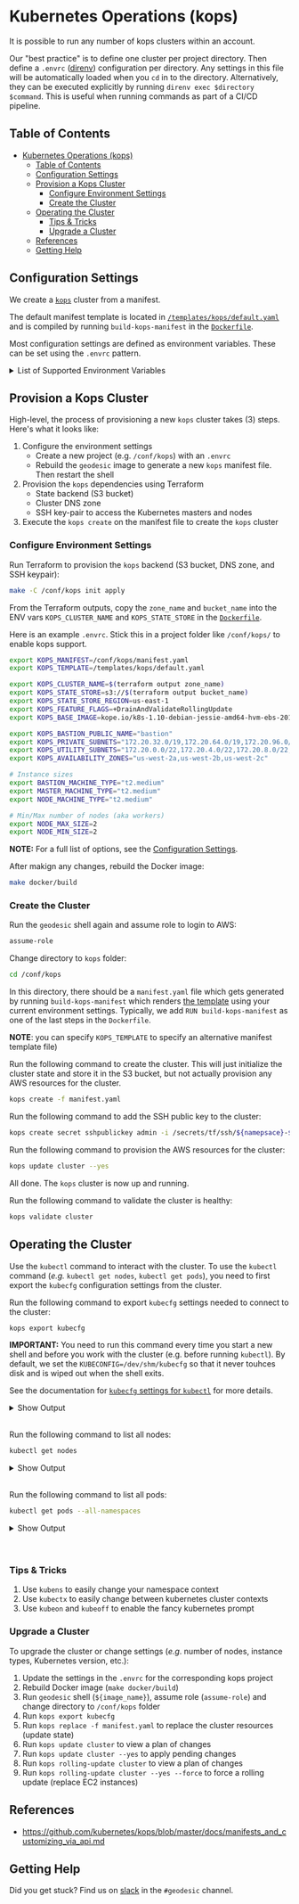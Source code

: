 # Kubernetes Operations (kops)

It is possible to run any number of kops clusters within an account.

Our "best practice" is to define one cluster per project directory. Then define a `.envrc` ([direnv](https://direnv.net/)) configuration per directory.
Any settings in this file will be automatically loaded when you `cd` in to the directory. Alternatively, they can be executed explicitly by running `direnv exec $directory $command`. This is useful when running commands as part of a CI/CD pipeline.

## Table of Contents

- [Kubernetes Operations (kops)](#kubernetes-operations-kops)
  - [Table of Contents](#table-of-contents)
  - [Configuration Settings](#configuration-settings)
  - [Provision a Kops Cluster](#provision-a-kops-cluster)
    - [Configure Environment Settings](#configure-environment-settings)
    - [Create the Cluster](#create-the-cluster)
  - [Operating the Cluster](#operating-the-cluster)
    - [Tips & Tricks](#tips--tricks)
    - [Upgrade a Cluster](#upgrade-a-cluster)
  - [References](#references)
  - [Getting Help](#getting-help)


## Configuration Settings

We create a [`kops`](https://github.com/kubernetes/kops) cluster from a manifest.

The default manifest template is located in [`/templates/kops/default.yaml`](https://github.com/cloudposse/geodesic/blob/master/rootfs/templates/kops/default.yaml)
and is compiled by running `build-kops-manifest` in the [`Dockerfile`](Dockerfile).

Most configuration settings are defined as environment variables. These can be set using the `.envrc` pattern.

<details>
<summary>List of Supported Environment Variables</summary>

| Environment Variable                               | Description of the setting                                                                    |
| -------------------------------------------------- | --------------------------------------------------------------------------------------------- |
| BASTION_MACHINE_TYPE                               | AWS EC2 instance type of bastion host                                                         |
| KOPS_ADMISSION_CONTROL_ENABLED                     | Toggle if adminission controller should be enabled                                            |
| KOPS_API_LOAD_BALANCER_IDLE_TIMEOUT_SECONDS        | AWS ELB idle connection timeout for the API load balancer                                     |
| KOPS_AUTHORIZATION_RBAC_ENABLED                    | Toggle Kubernetes RBAC support                                                                |
| KOPS_AVAILABILITY_ZONES                            | AWS Availability Zones (AZs) to use. Must all reside in the same region. Use an _odd_ number. |
| KOPS_AWS_IAM_AUTHENTICATOR_ENABLED                 | Toggle IAM Authenticator support                                                              |
| KOPS_BASE_IMAGE                                    | AWS AMI base image for all EC2 instances                                                      |
| KOPS_BASTION_PUBLIC_NAME                           | Hostname that will be used for the bastion instance                                           |
| KOPS_CLOUDWATCH_DETAILED_MONITORING                | Toggle detailed CloudWatch monitoring (increases operating costs)                             |
| KOPS_CLUSTER_AUTOSCALER_ENABLED                    | Toggle the Kubernetes node autoscaler capability                                              |
| KOPS_CLUSTER_NAME                                  | Cluster base hostname (E.g. `${aws_region}.${image_name}`)                                    |
| KOPS_DNS_ZONE                                      | Authoritative DNS Zone that will be populated automatic with hostnames                        |
| KOPS_FEATURE_FLAGS                                 | Enable experimental features that not available by default                                    |
| KOPS_KUBE_API_SERVER_AUTHORIZATION_MODE            | Ordered list of plug-ins to do authorization on secure port                                   |
| KOPS_KUBE_API_SERVER_AUTHORIZATION_RBAC_SUPER_USER | Username of the Kubernetes Super User                                                         |
| KOPS_MANIFEST                                      |                                                                                               |
| KOPS_NETWORK_CIDR                                  | The network used by kubernetes for `Pods` and `Services` in the cluster                       |
| KOPS_NON_MASQUERADE_CIDR                           | A list of strings in CIDR notation that specify the non-masquerade ranges.                    |
| KOPS_PRIVATE_SUBNETS                               | Subnet CIDRs for all EC2 instances                                                            |
| KOPS_STATE_STORE                                   | S3 Bucket that will be used to store the cluster state (E.g. `${aws_region}.${image_name}`)   |
| KOPS_TEMPLATE                                      | Kops manifest go-template (gomplate) that descri                                                                                              |
| KOPS_UTILITY_SUBNETS                               | Subnet CIDRs for the publically facing services (e.g. ingress ELBs)                           |
| KUBERNETES_VERSION                                 | Version of Kubernetes to deploy. Must be compatible with the `kops` release.                  |
| NODE_MACHINE_TYPE                                  | AWS EC2 instance type for the _default_ node pool                                             |
| NODE_MAX_SIZE                                      | Maximum number of EC2 instances in the _default_ node pool                                    |
| NODE_MIN_SIZE                                      | Minimum number of EC2 instances in the _default_ node pool                                    |

**IMPORTANT:**

1. `KOPS_NETWORK_CIDR` and `KOPS_NON_MASQUERADE_CIDR` **MUST NOT** overlap
2. `KOPS_KUBE_API_SERVER_AUTHORIZATION_MODE` is a comma-separated list (e.g.`AlwaysAllow`,`AlwaysDeny`,`ABAC`,`Webhook`,`RBAC`,`Node`)
3. `KOPS_BASE_IMAGE` refers to one of the official AWS AMI's provided by `kops`. For more details, refer to the [official documentation](https://github.com/kubernetes/kops/blob/master/docs/images.md). Additionally, the [latest stable images](https://github.com/kubernetes/kops/blob/master/channels/stable) are published on their GitHub
4. `KOPS_FEATURE_FLAGS` are [published on their GitHub](https://github.com/kubernetes/kops/blob/master/docs/experimental.md)

</details>

## Provision a Kops Cluster

High-level, the process of provisioning a new `kops` cluster takes (3) steps. Here's what it looks like:

1. Configure the environment settings
   - Create a new project (e.g. `/conf/kops`) with an `.envrc`
   - Rebuild the `geodesic` image to generate a new `kops` manifest file. Then restart the shell
2. Provision the `kops` dependencies using Terraform
   - State backend (S3 bucket)
   - Cluster DNS zone
   - SSH key-pair to access the Kubernetes masters and nodes
3. Execute the `kops create` on the manifest file to create the `kops` cluster


### Configure Environment Settings

Run Terraform to provision the `kops` backend (S3 bucket, DNS zone, and SSH keypair):

```bash
make -C /conf/kops init apply
```

From the Terraform outputs, copy the `zone_name` and `bucket_name` into the ENV vars `KOPS_CLUSTER_NAME` and `KOPS_STATE_STORE` in the [`Dockerfile`](Dockerfile).

Here is an example `.envrc`. Stick this in a project folder like `/conf/kops/` to enable kops support. 

```bash
export KOPS_MANIFEST=/conf/kops/manifest.yaml
export KOPS_TEMPLATE=/templates/kops/default.yaml

export KOPS_CLUSTER_NAME=$(terraform output zone_name)
export KOPS_STATE_STORE=s3://$(terraform output bucket_name)
export KOPS_STATE_STORE_REGION=us-east-1
export KOPS_FEATURE_FLAGS=+DrainAndValidateRollingUpdate
export KOPS_BASE_IMAGE=kope.io/k8s-1.10-debian-jessie-amd64-hvm-ebs-2018-08-17

export KOPS_BASTION_PUBLIC_NAME="bastion"
export KOPS_PRIVATE_SUBNETS="172.20.32.0/19,172.20.64.0/19,172.20.96.0/19,172.20.128.0/19"
export KOPS_UTILITY_SUBNETS="172.20.0.0/22,172.20.4.0/22,172.20.8.0/22,172.20.12.0/22"
export KOPS_AVAILABILITY_ZONES="us-west-2a,us-west-2b,us-west-2c"

# Instance sizes
export BASTION_MACHINE_TYPE="t2.medium"
export MASTER_MACHINE_TYPE="t2.medium"
export NODE_MACHINE_TYPE="t2.medium"

# Min/Max number of nodes (aka workers)
export NODE_MAX_SIZE=2
export NODE_MIN_SIZE=2
```

**NOTE:** For a full list of options, see the [Configuration Settings](#configuration-settings).

After makign any changes, rebuild the Docker image:

```bash
make docker/build
```

### Create the Cluster

Run the `geodesic` shell again and assume role to login to AWS:

```bash
assume-role
```

Change directory to `kops` folder:

```bash
cd /conf/kops
```

In this directory, there should be a `manifest.yaml` file which gets generated by running `build-kops-manifest` which renders [the template](https://github.com/cloudposse/geodesic/blob/master/rootfs/templates/kops/default.yaml) using your current environment settings. Typically, we add `RUN build-kops-manifest` as one of the last steps in the `Dockerfile`.

__NOTE__: you can specify `KOPS_TEMPLATE` to specify an alternative manifest template file)

Run the following command to create the cluster. This will just initialize the cluster state and store it in the S3 bucket, but not actually provision any AWS resources for the cluster.

```bash
kops create -f manifest.yaml
```

Run the following command to add the SSH public key to the cluster:

```bash
kops create secret sshpublickey admin -i /secrets/tf/ssh/${namepsace}-${stage}-kops-${aws_region}.pub --name $KOPS_CLUSTER_NAME
```

Run the following command to provision the AWS resources for the cluster:

```bash
kops update cluster --yes
```

All done. The `kops` cluster is now up and running.

Run the following command to validate the cluster is healthy:

```bash
kops validate cluster
```

## Operating the Cluster

Use the `kubectl` command to interact with the cluster. To use the `kubectl` command (_e.g._ `kubectl get nodes`, `kubectl get pods`), you need to first export the `kubecfg` configuration settings from the cluster.

Run the following command to export `kubecfg` settings needed to connect to the cluster:

```bash
kops export kubecfg
```

**IMPORTANT:** You need to run this command every time you start a new shell and before you work with the cluster (e.g. before running `kubectl`). By default, we set the `KUBECONFIG=/dev/shm/kubecfg` so that it never touhces disk and is wiped out when the shell exits.

See the documentation for [`kubecfg` settings for `kubectl`](https://github.com/kubernetes/kops/blob/master/docs/kubectl.md) for more details.

<details><summary>Show Output</summary>

Below is an example of what it should _roughly_ look like (IPs and Availability Zones may differ).

```
✓   (${namepsace}-${stage}-admin) kops ⨠  kops validate cluster
Validating cluster ${aws_region}.${image_name}

INSTANCE GROUPS
NAME			ROLE	MACHINETYPE	MIN	MAX	SUBNETS
bastions		Bastion	t2.medium	1	1	utility-${aws_region}a,utility-${aws_region}d,utility-${aws_region}c
master-${aws_region}a	Master	t2.medium	1	1	${aws_region}a
master-${aws_region}c	Master	t2.medium	1	1	${aws_region}c
master-${aws_region}d	Master	t2.medium	1	1	${aws_region}d
nodes			Node	t2.medium	2	2	${aws_region}a,${aws_region}d,${aws_region}c

NODE STATUS
NAME							ROLE	READY
ip-172-20-108-58.${aws_region}.compute.internal	node	True
ip-172-20-125-166.${aws_region}.compute.internal	master	True
ip-172-20-62-206.${aws_region}.compute.internal	master	True
ip-172-20-74-158.${aws_region}.compute.internal	master	True
ip-172-20-88-143.${aws_region}.compute.internal	node	True

Your cluster ${aws_region}.${image_name} is ready
```

</details>
<br>

Run the following command to list all nodes:

```bash
kubectl get nodes
```

<details><summary>Show Output</summary>

Below is an example of what it should _roughly_ look like (IPs and Availability Zones may differ).

```
✓   (${namepsace}-${stage}-admin) kops ⨠  kubectl get nodes
NAME                                                STATUS   ROLES    AGE   VERSION
ip-172-20-108-58.${aws_region}.compute.internal    Ready    node     15m   v1.10.8
ip-172-20-125-166.${aws_region}.compute.internal   Ready    master   17m   v1.10.8
ip-172-20-62-206.${aws_region}.compute.internal    Ready    master   18m   v1.10.8
ip-172-20-74-158.${aws_region}.compute.internal    Ready    master   17m   v1.10.8
ip-172-20-88-143.${aws_region}.compute.internal    Ready    node     16m   v1.10.8
```

</details>
<br>

Run the following command to list all pods:

```bash
kubectl get pods --all-namespaces
```

<details><summary>Show Output</summary>

Below is an example of what it should _roughly_ look like (IPs and Availability Zones may differ).

```
✓   (${namepsace}-${stage}-admin) backing-services ⨠  kubectl get pods --all-namespaces
NAMESPACE     NAME                                                                        READY   STATUS    RESTARTS   AGE
kube-system   calico-kube-controllers-69c6bdf999-7sfdg                                    1/1     Running   0          1h
kube-system   calico-node-4qlj2                                                           2/2     Running   0          1h
kube-system   calico-node-668x9                                                           2/2     Running   0          1h
kube-system   calico-node-jddc9                                                           2/2     Running   0          1h
kube-system   calico-node-pszd8                                                           2/2     Running   0          1h
kube-system   calico-node-rqfbk                                                           2/2     Running   0          1h
kube-system   dns-controller-75b75f6f5d-tdg9s                                             1/1     Running   0          1h
kube-system   etcd-server-events-ip-172-20-125-166.${aws_region}.compute.internal        1/1     Running   0          1h
kube-system   etcd-server-events-ip-172-20-62-206.${aws_region}.compute.internal         1/1     Running   2          1h
kube-system   etcd-server-events-ip-172-20-74-158.${aws_region}.compute.internal         1/1     Running   0          1h
kube-system   etcd-server-ip-172-20-125-166.${aws_region}.compute.internal               1/1     Running   0          1h
kube-system   etcd-server-ip-172-20-62-206.${aws_region}.compute.internal                1/1     Running   2          1h
kube-system   etcd-server-ip-172-20-74-158.${aws_region}.compute.internal                1/1     Running   0          1h
kube-system   kube-apiserver-ip-172-20-125-166.${aws_region}.compute.internal            1/1     Running   0          1h
kube-system   kube-apiserver-ip-172-20-62-206.${aws_region}.compute.internal             1/1     Running   3          1h
kube-system   kube-apiserver-ip-172-20-74-158.${aws_region}.compute.internal             1/1     Running   0          1h
kube-system   kube-controller-manager-ip-172-20-125-166.${aws_region}.compute.internal   1/1     Running   0          1h
kube-system   kube-controller-manager-ip-172-20-62-206.${aws_region}.compute.internal    1/1     Running   0          1h
kube-system   kube-controller-manager-ip-172-20-74-158.${aws_region}.compute.internal    1/1     Running   0          1h
kube-system   kube-dns-5fbcb4d67b-kp2pp                                                   3/3     Running   0          1h
kube-system   kube-dns-5fbcb4d67b-wg6gv                                                   3/3     Running   0          1h
kube-system   kube-dns-autoscaler-6874c546dd-tvbhq                                        1/1     Running   0          1h
kube-system   kube-proxy-ip-172-20-108-58.${aws_region}.compute.internal                 1/1     Running   0          1h
kube-system   kube-proxy-ip-172-20-125-166.${aws_region}.compute.internal                1/1     Running   0          1h
kube-system   kube-proxy-ip-172-20-62-206.${aws_region}.compute.internal                 1/1     Running   0          1h
kube-system   kube-proxy-ip-172-20-74-158.${aws_region}.compute.internal                 1/1     Running   0          1h
kube-system   kube-proxy-ip-172-20-88-143.${aws_region}.compute.internal                 1/1     Running   0          1h
kube-system   kube-scheduler-ip-172-20-125-166.${aws_region}.compute.internal            1/1     Running   0          1h
kube-system   kube-scheduler-ip-172-20-62-206.${aws_region}.compute.internal             1/1     Running   0          1h
kube-system   kube-scheduler-ip-172-20-74-158.${aws_region}.compute.internal             1/1     Running   0          1h
```

</details>
<br>
<br>

### Tips & Tricks

1. Use `kubens` to easily change your namespace context
2. Use `kubectx` to easily change between kubernetes cluster contexts
3. Use `kubeon` and `kubeoff` to enable the fancy kubernetes prompt

### Upgrade a Cluster

To upgrade the cluster or change settings (_e.g_. number of nodes, instance types, Kubernetes version, etc.):

1. Update the settings in the `.envrc` for the corresponding kops project
2. Rebuild Docker image (`make docker/build`)
3. Run `geodesic` shell (`${image_name}`), assume role (`assume-role`) and change directory to `/conf/kops` folder
4. Run `kops export kubecfg`
5. Run `kops replace -f manifest.yaml` to replace the cluster resources (update state)
6. Run `kops update cluster` to view a plan of changes
7. Run `kops update cluster --yes` to apply pending changes
8. Run `kops rolling-update cluster` to view a plan of changes
9. Run `kops rolling-update cluster --yes --force` to force a rolling update (replace EC2 instances)


## References
* https://github.com/kubernetes/kops/blob/master/docs/manifests_and_customizing_via_api.md


## Getting Help

Did you get stuck? Find us on [slack](https://slack.cloudposse.com) in the `#geodesic` channel.